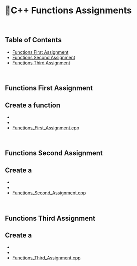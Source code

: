# 📑C++ Functions Assignments

</br>

## Table of Contents

- [Functions First Assignment](#first)
- [Functions Second Assignment](#second)
- [Functions Third Assignment](#third)


</br>

<a name="first"/>

## Functions First Assignment

Create a function
- 
- 
- 
- [Functions_First_Assignment.cpp](https://github.com/daniel-slosar/cpp-assignments/blob/main/Assignments/Functions/Functions_First_assignment.cpp)

</br>

<a name="second"/>

## Functions Second Assignment

Create a 
- 
- 
- 
- [Functions_Second_Assignment.cpp](https://github.com/daniel-slosar/cpp-assignments/blob/main/Assignments/Functions/Functions_Second_assignment.cpp)
</br>

<a name="third"/>

## Functions Third Assignment

Create a 
- 
- 
- 
- [Functions_Third_Assignment.cpp](https://github.com/daniel-slosar/cpp-assignments/blob/main/Assignments/Functions/Functions_Third_assignment.cpp)


</br>
